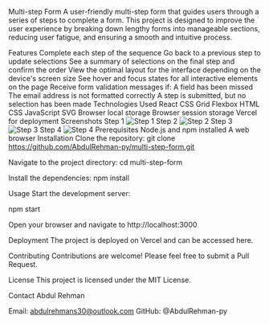Multi-step Form
A user-friendly multi-step form that guides users through a series of steps to complete a form. This project is designed to improve the user experience by breaking down lengthy forms into manageable sections, reducing user fatigue, and ensuring a smooth and intuitive process.

Features
Complete each step of the sequence
Go back to a previous step to update selections
See a summary of selections on the final step and confirm the order
View the optimal layout for the interface depending on the device's screen size
See hover and focus states for all interactive elements on the page
Receive form validation messages if:
A field has been missed
The email address is not formatted correctly
A step is submitted, but no selection has been made
Technologies Used
React
CSS Grid
Flexbox
HTML
CSS
JavaScript
SVG
Browser local storage
Browser session storage
Vercel for deployment
Screenshots
Step 1
<img alt="Step 1" src="https://multi-step-form-main-ashen.vercel.app/design/active-states-step-1.jpg">
Step 2
<img alt="Step 2" src="https://multi-step-form-main-ashen.vercel.app/design/active-states-step-2.jpg">
Step 3
<img alt="Step 3" src="https://multi-step-form-main-ashen.vercel.app/design/active-states-step-3.jpg">
Step 4
<img alt="Step 4" src="https://multi-step-form-main-ashen.vercel.app/design/active-states-step-4.jpg">
Prerequisites
Node.js and npm installed
A web browser
Installation
Clone the repository:
git clone https://github.com/AbdulRehman-py/multi-step-form.git

Navigate to the project directory:
cd multi-step-form

Install the dependencies:
npm install

Usage
Start the development server:

npm start

Open your browser and navigate to http://localhost:3000

Deployment
The project is deployed on Vercel and can be accessed here.

Contributing
Contributions are welcome! Please feel free to submit a Pull Request.

License
This project is licensed under the MIT License.

Contact
Abdul Rehman

Email: abdulrehmans30@outlook.com
GitHub: @AbdulRehman-py
